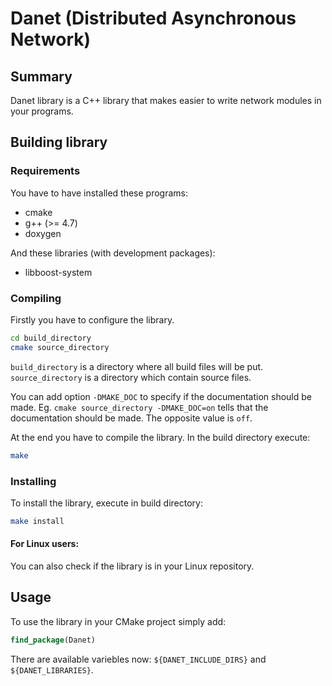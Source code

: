 Danet (Distributed Asynchronous Network)
========================================

Summary
-------

Danet library is a C++ library that makes easier to write network modules in your programs.

Building library
----------------

### Requirements

You have to have installed these programs:

* cmake
* g++ (>= 4.7)
* doxygen

And these libraries (with development packages):

* libboost-system

### Compiling

Firstly you have to configure the library.

```bash
cd build_directory
cmake source_directory
```

`build_directory` is a directory where all build files will be put.
`source_directory` is a directory which contain source files.

You can add option `-DMAKE_DOC` to specify if the documentation should be made.
Eg. `cmake source_directory -DMAKE_DOC=on` tells that the documentation should be made.
The opposite value is `off`.

At the end you have to compile the library.
In the build directory execute:

```bash
make
```

### Installing

To install the library, execute in build directory:

```bash
make install
```

#### For Linux users:

You can also check if the library is in your Linux repository.

Usage
-----

To use the library in your CMake project simply add:

```cmake
find_package(Danet)
```

There are available variebles now: `${DANET_INCLUDE_DIRS}` and `${DANET_LIBRARIES}`.